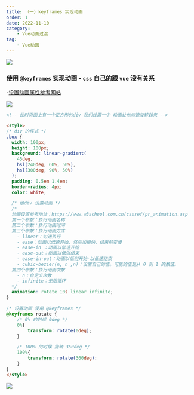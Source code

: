 ```yaml
---
title: （一）keyframes 实现动画
order: 1
date: 2022-11-10
category:
    - Vue动画过渡
tag: 
    - Vue动画
---
```


![](https://image.zswei.xyz/img/202211121823045.webp)

### 使用 `@keyframes` 实现动画 - `css` 自己的跟 `vue` 没有关系
-[设置动画属性参考网站](https://www.w3school.com.cn/cssref/pr_animation.asp)

![](https://image.zswei.xyz/img/202211101522004.png)

```html
<!-- 此时页面上有一个正方形的div 我们设置一个 动画让他匀速旋转起来 -->

<style>
/* div 的样式 */
.box {
  width: 100px;
  height: 100px;
  background: linear-gradient(
    45deg,
    hsl(240deg, 60%, 50%),
    hsl(300deg, 90%, 50%)
  );
  padding: 0.5em 1.4em;
  border-radius: 4px;
  color: white;

  /* 给div 设置动画 */
  /* 
  动画设置参考地址：https://www.w3school.com.cn/cssref/pr_animation.asp
  第一个参数：执行动画名称 
  第二个参数：执行动画时间
  第三个参数：执行动画方式 
    - linear：匀速执行
    - ease：动画以低速开始，然后加很快，结束前变慢
    - ease-in ：动画以低速开始
    - ease-out：动画以低俗结束
    - ease-in-out：动画以低俗开始-以低速结束
    - cubic-bezier(n, n ,n)：设置自己的值。可能的值是从 0 到 1 的数值。
  第四个参数：执行动画次数 
    - n：自定义次数
    - infinite：无限循环
  */
  animation: rotate 10s linear infinite;
}

/* 设置动画 使用 @keyframes */
@keyframes rotate {
    /* 0% 的时候 0deg */
    0%{
        transform: rotate(0deg);
    }

    /* 100% 的时候 旋转 360deg */
    100%{
        transform: rotate(360deg);
    }
}
</style>
```

![](https://image.zswei.xyz/img/202211101538369.png)